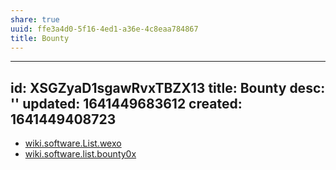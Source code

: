 ```yaml
---
share: true
uuid: ffe3a4d0-5f16-4ed1-a36e-4c8eaa784867
title: Bounty
---
```

---
id: XSGZyaD1sgawRvxTBZX13
title: Bounty
desc: ''
updated: 1641449683612
created: 1641449408723
---

* [wiki.software.List.wexo](/undefined)
* [wiki.software.list.bounty0x](/undefined)
